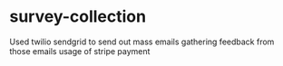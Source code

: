 # survey-collection

Used twilio sendgrid to send out mass emails
gathering feedback from those emails
usage of stripe payment
